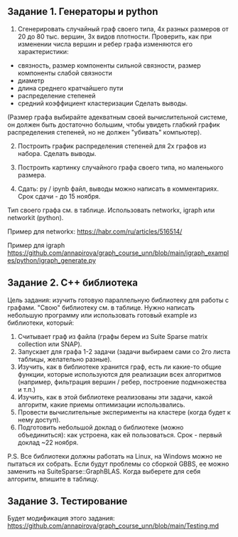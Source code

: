 ## Задание 1. Генераторы и python

1. Сгенерировать случайный граф своего типа, 4х разных размеров от 20 до 80 тыс. вершин, 3х видов плотности. Проверить, как при изменении числа вершин и ребер графа изменяются его характеристики:
- связность, размер компоненты сильной связности, размер компоненты слабой связности
- диаметр
- длина среднего кратчайшего пути 
- распределение степеней
- средний коэффициент кластеризации
Сделать выводы.

(Размер графа выбирайте адекватным своей вычислительной системе, он должен быть достаточно большим, чтобы увидеть глабкий график распределения степеней, но не должен "убивать" компьютер).

2. Построить график распределения степеней для 2х графов из набора. Сделать выводы.

3. Построить картинку случайного графа своего типа, но маленького размера. 

4. Сдать: py / ipynb файл, выводы можно написать в комментариях. Срок сдачи - до 15 ноября.

Тип своего графа см. в таблице. Использовать networkx, igraph или networkit (python).

Пример для networkx: https://habr.com/ru/articles/516514/ 

Пример для igraph https://github.com/annapirova/graph_course_unn/blob/main/igraph_examples/python/igraph_generate.py 


## Задание 2. С++ библиотека

Цель задания: изучить готовую параллельную библиотеку для работы с графами. "Свою" библиотеку см. в таблице. Нужно написать небольшую программу или использовать готовый example из библиотеки, который:
1. Считывает граф из файла (графы берем из Suite Sparse matrix collection или SNAP).
2. Запускает для графа 1-2 задачи (задачи выбираем сами со 2го листа таблицы, желательно разные).
3. Изучить, как в библиотеке хранится граф, есть ли какие-то общие функции, которые используются для реализации всех алгоритмов (например, фильтрация вершин / ребер, построение подмножества и т.п.)
4. Изучить, как в этой библиотеке реализованы эти задачи, какой алгоритм, какие приемы оптимизации использвались.
5. Провести вычислительные эксперименты на кластере (когда будет к нему доступ).
6. Подготовить небольшой доклад о библиотеке (можно объединиться): как устроена, как ей пользоваться. Срок - первый доклад ~22 ноября.

P.S. Все библиотеки должны работать на Linux, на Windows можно не пытаться их собрать. Если будут проблемы со сборкой GBBS, ее можно заменить на SuiteSparse::GraphBLAS. Когда выберете для себя алгоритм, впишите в таблицу.


## Задание 3. Тестирование

Будет модификация этого задания: https://github.com/annapirova/graph_course_unn/blob/main/Testing.md
